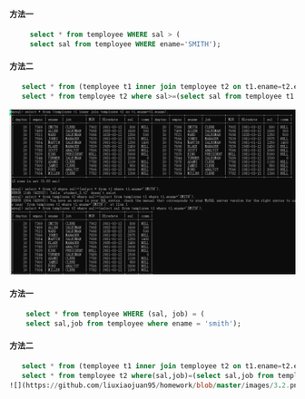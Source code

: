#### 方法一
```sql
     select * from temployee WHERE sal > (
     select sal from temployee WHERE ename='SMITH');
```

#### 方法二
```sql
   select * from (temployee t1 inner join temployee t2 on t1.ename=t2.ename);
   select * from temployee t2 where sal>=(select sal from temployee t1 where ename.t1='smith');
```

![](https://github.com/liuxiaojuan95/homework/blob/master/images/3.1.png)





#### 方法一
```sql
    select * from temployee WHERE (sal, job) = (
    select sal,job from temployee where ename = 'smith');
```

#### 方法二
```sql
   select * from (temployee t1 inner join temployee t2 on t1.ename=t2.ename);
   select * from temployee t2 where(sal,job)=(select sal,job from temployee t1 where t1.ename='smith');
![](https://github.com/liuxiaojuan95/homework/blob/master/images/3.2.png)
